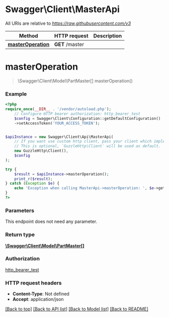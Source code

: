 # Swagger\Client\MasterApi

All URIs are relative to *https://raw.githubusercontent.com/v3*

Method | HTTP request | Description
------------- | ------------- | -------------
[**masterOperation**](MasterApi.md#masteroperation) | **GET** /master | 

# **masterOperation**
> \Swagger\Client\Model\PartMaster[] masterOperation()



### Example
```php
<?php
require_once(__DIR__ . '/vendor/autoload.php');
    // Configure HTTP bearer authorization: http_bearer_test
    $config = Swagger\Client\Configuration::getDefaultConfiguration()
    ->setAccessToken('YOUR_ACCESS_TOKEN');


$apiInstance = new Swagger\Client\Api\MasterApi(
    // If you want use custom http client, pass your client which implements `GuzzleHttp\ClientInterface`.
    // This is optional, `GuzzleHttp\Client` will be used as default.
    new GuzzleHttp\Client(),
    $config
);

try {
    $result = $apiInstance->masterOperation();
    print_r($result);
} catch (Exception $e) {
    echo 'Exception when calling MasterApi->masterOperation: ', $e->getMessage(), PHP_EOL;
}
?>
```

### Parameters
This endpoint does not need any parameter.

### Return type

[**\Swagger\Client\Model\PartMaster[]**](../Model/PartMaster.md)

### Authorization

[http_bearer_test](../../README.md#http_bearer_test)

### HTTP request headers

 - **Content-Type**: Not defined
 - **Accept**: application/json

[[Back to top]](#) [[Back to API list]](../../README.md#documentation-for-api-endpoints) [[Back to Model list]](../../README.md#documentation-for-models) [[Back to README]](../../README.md)

